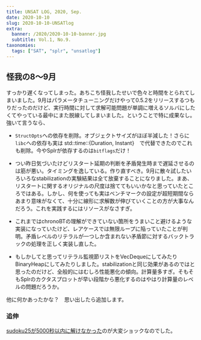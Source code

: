 ```yaml
---
title: UNSAT LOG, 2020, Sep.
date: 2020-10-10
slug: 2020-10-10-UNSATlog
extra:
  banner: /2020/2020-10-10-banner.jpg
  subtitle: Vol.1, No.9.
taxonomies:
  tags: ["SAT", "splr", "unsatlog"]
---
```

## 怪我の8〜9月

すっかり遅くなってしまった。あちこち怪我したせいで色々と時間をとられてしまいました。9月はパラメータチューニングだけやって0.5.2をリリースするつもりだったのだけど、実行時間に対して求解可能問題が単調に増えるソルバにしたくてやっている最中にまた脱線してしまいました。ということで特に成果なし。強いて言うなら、

* `StructOpts`への依存を削除。オブジェクトサイズがほぼ半減した！さらに`libc`への依存も実は std::time::{Duration, Instant}　で代替できたのでこれも削除。今やSplrが依存するのは`bitflags`だけ！

* つい昨日気づいたけどリスタート延期の判断を矛盾発生時まで遅延させるのは筋が悪い。タイミングを逸している。作り直すべき。9月に散々試したいろいろなstabilizationの実験結果は全て放棄することになりました。まあ、リスタートに関するオリジナルの尺度は捨ててもいいかなと思っていたところではある。しかし、何を使っても実はベンチマークの設定が超短期間ならあまり意味がなくて、十分に線形に求解数が伸びていくことの方が大事なんだろう。これを実践するにはリソースがなさすぎ。

* これまではchronoBTの理解ができていない箇所をうまいこと避けるような実装になっていたけど、レアケースでは無限ループに陥っていたことが判明。矛盾レベルのリテラルが一つしか含まれない矛盾節に対するバックトラックの処理を正しく実装し直した。

* もしかしてと思ってリテラル監視節リストをVecDequeにしてみたりBinaryHeapにしてみたりしました。stabilizationと同じ効果があるのではと思ったのだけど、全般的にはむしろ性能悪化の傾向。計算量多すぎ。そもそもSplrのカクタスプロットが早い段階から悪化するのはやはり計算量のレベルの問題だろうか。

他に何かあったかな？　思い出したら追加します。

### 追伸

[sudoku25が5000秒以内に解けなかった](/2020/2020-08-19-sudoku25/)のが大変ショックなのでした。
